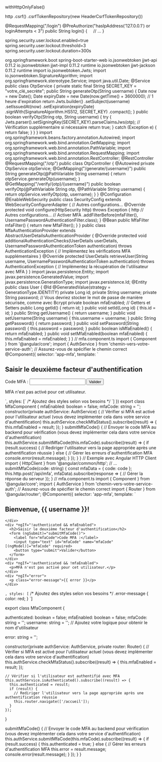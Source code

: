 withHttpOnlyFalse()

http
    .csrf()
        .csrfTokenRepository(new HeaderCsrfTokenRepository())


@RequestMapping("/login")
@PreAuthorize("hasIpAddress('127.0.0.1') or loginAttempts < 3")
public String login() {
    // ...
}


spring.security.user.lockout.enabled=true
spring.security.user.lockout.threshold=3
spring.security.user.lockout.duration=300s


<!--Inclure les dépendances nécessaires dans votre fichier pom.xml pour Spring Boot et les bibliothèques de génération d'OTP. Par exemple, vous pouvez utiliser la bibliothèque jjwt pour la génération de JWT (JSON Web Tokens) qui peuvent être utilisés comme des OTP--!>
<!-- Spring Boot -->
<dependency>
    <groupId>org.springframework.boot</groupId>
    <artifactId>spring-boot-starter-web</artifactId>
</dependency>

<!-- JWT -->
<dependency>
    <groupId>io.jsonwebtoken</groupId>
    <artifactId>jjwt-api</artifactId>
    <version>0.11.2</version>
</dependency>
<dependency>
    <groupId>io.jsonwebtoken</groupId>
    <artifactId>jjwt-impl</artifactId>
    <version>0.11.2</version>
    <scope>runtime</scope>
</dependency>
<dependency>
    <groupId>io.jsonwebtoken</groupId>
    <artifactId>jjwt-jackson</artifactId>
    <version>0.11.2</version>
    <scope>runtime</scope>
</dependency>

<!-- Creér une service qui génerer l'OTP--!>
import io.jsonwebtoken.Jwts;
import io.jsonwebtoken.SignatureAlgorithm;
import org.springframework.stereotype.Service;

import java.util.Date;

@Service
public class OtpService {

    private static final String SECRET_KEY = "votre_clé_secrète";

    public String generateOtp(String username) {
        Date now = new Date();
        Date expiryDate = new Date(now.getTime() + 3600000); // 1 heure d'expiration

        return Jwts.builder()
                .setSubject(username)
                .setIssuedAt(now)
                .setExpiration(expiryDate)
                .signWith(SignatureAlgorithm.HS512, SECRET_KEY)
                .compact();
    }

    public boolean verifyOtp(String otp, String username) {
        try {
            Jwts.parser().setSigningKey(SECRET_KEY).parseClaimsJws(otp);
            // Vérification supplémentaire si nécessaire
            return true;
        } catch (Exception e) {
            return false;
        }
    }
}


<!-- Exposer une API pour générer et vérifier l'OTP--!>
import org.springframework.beans.factory.annotation.Autowired;
import org.springframework.web.bind.annotation.GetMapping;
import org.springframework.web.bind.annotation.PathVariable;
import org.springframework.web.bind.annotation.RequestMapping;
import org.springframework.web.bind.annotation.RestController;

@RestController
@RequestMapping("/otp")
public class OtpController {

    @Autowired
    private OtpService otpService;

    @GetMapping("/generate/{username}")
    public String generateOtp(@PathVariable String username) {
        return otpService.generateOtp(username);
    }

    @GetMapping("/verify/{otp}/{username}")
    public boolean verifyOtp(@PathVariable String otp, @PathVariable String username) {
        return otpService.verifyOtp(otp, username);
    }
}


<!-----------------------------------------------------------------------Côté Backend (Spring Boot)--------------------------------------------------------------------!>

<!--Configure Spring Sécurity pour prendre en charge MFA--!>

@Configuration
@EnableWebSecurity
public class SecurityConfig extends WebSecurityConfigurerAdapter {

    // Autres configurations...

    @Override
    protected void configure(HttpSecurity http) throws Exception {
        http
            // Autres configurations...

            // Activer MFA
            .addFilterBefore(mfaFilter(), UsernamePasswordAuthenticationFilter.class);
    }

    @Bean
    public MfaFilter mfaFilter() {
        return new MfaFilter();
    }
}


<!--Créer un Provider d'Authentification MFA--!>

public class MfaAuthenticationProvider extends AbstractUserDetailsAuthenticationProvider {
    @Override
    protected void additionalAuthenticationChecks(UserDetails userDetails, UsernamePasswordAuthenticationToken authentication) throws AuthenticationException {
        // Implémentez les vérifications MFA supplémentaires
    }

    @Override
    protected UserDetails retrieveUser(String username, UsernamePasswordAuthenticationToken authentication) throws AuthenticationException {
        // Implémentez la récupération de l'utilisateur avec MFA
    }
}


<!--Configurer le stockage des utilisateurs avec MFA--!>

import javax.persistence.Entity;
import javax.persistence.GeneratedValue;
import javax.persistence.GenerationType;
import javax.persistence.Id;

@Entity
public class User {

    @Id
    @GeneratedValue(strategy = GenerationType.IDENTITY)
    private Long id;

    private String username;
    private String password; // Vous devriez stocker le mot de passe de manière sécurisée, comme avec Bcrypt

    private boolean mfaEnabled;

    // Getters et Setters

    public Long getId() {
        return id;
    }

    public void setId(Long id) {
        this.id = id;
    }

    public String getUsername() {
        return username;
    }

    public void setUsername(String username) {
        this.username = username;
    }

    public String getPassword() {
        return password;
    }

    public void setPassword(String password) {
        this.password = password;
    }

    public boolean isMfaEnabled() {
        return mfaEnabled;
    }

    public void setMfaEnabled(boolean mfaEnabled) {
        this.mfaEnabled = mfaEnabled;
    }
}


<!-----------------------------------------------------------------------Côté Frontend (Angular)---------------------------------------------------------------------!>

<!--Configurer l'interface utilisateur pour MFA--!>

// mfa.component.ts

import { Component } from '@angular/core';
import { AuthService } from 'chemin-vers-votre-service-auth'; // Assurez-vous de spécifier le chemin correct

@Component({
  selector: 'app-mfa',
  template: `
    <div *ngIf="mfaEnabled">
      <h2>Saisir le deuxième facteur d'authentification</h2>
      <form (ngSubmit)="submitMfaCode()">
        <label for="mfaCode">Code MFA :</label>
        <input type="text" id="mfaCode" name="mfaCode" [(ngModel)]="mfaCode" required>
        <button type="submit">Valider</button>
      </form>
    </div>
    <div *ngIf="!mfaEnabled">
      <p>MFA n'est pas activé pour cet utilisateur.</p>
    </div>
  `,
  styles: [`
    /* Ajoutez des styles selon vos besoins */
  `]
})
export class MfaComponent {

  mfaEnabled: boolean = false;
  mfaCode: string = '';

  constructor(private authService: AuthService) {
    // Vérifier si MFA est activé pour l'utilisateur actuel (vous devez implémenter cela dans votre service d'authentification)
    this.authService.checkMfaStatus().subscribe((result) => {
      this.mfaEnabled = result;
    });
  }

  submitMfaCode() {
    // Envoyer le code MFA au backend pour vérification (vous devez implémenter cela dans votre service d'authentification)
    this.authService.submitMfaCode(this.mfaCode).subscribe((result) => {
      if (result.success) {
        // Rediriger l'utilisateur vers la page appropriée après une authentification réussie
      } else {
        // Gérer les erreurs d'authentification MFA
        console.error(result.message);
      }
    });
  }
}


<!--Envoyer les données MFA au Backend--!>

// Exemple avec Angular HTTP Client
import { HttpClient } from '@angular/common/http';

// ...

submitMfaCode(code: string) {
    const mfaData = { code: code };
    this.http.post('/api/mfa', mfaData).subscribe(response => {
        // Gérer la réponse du serveur
    });
}


<!--Gérer l'État Authentifié/Déconnecté côté Frontend--!>

// mfa.component.ts

import { Component } from '@angular/core';
import { AuthService } from 'chemin-vers-votre-service-auth'; // Assurez-vous de spécifier le chemin correct
import { Router } from '@angular/router';

@Component({
  selector: 'app-mfa',
  template: `
    <div *ngIf="authenticated">
      <h2>Bienvenue, {{ username }}!</h2>
      <!-- Ajoutez le reste de votre interface utilisateur authentifiée ici -->
    </div>
    <div *ngIf="!authenticated && mfaEnabled">
      <h2>Saisir le deuxième facteur d'authentification</h2>
      <form (ngSubmit)="submitMfaCode()">
        <label for="mfaCode">Code MFA :</label>
        <input type="text" id="mfaCode" name="mfaCode" [(ngModel)]="mfaCode" required>
        <button type="submit">Valider</button>
      </form>
    </div>
    <div *ngIf="!authenticated && !mfaEnabled">
      <p>MFA n'est pas activé pour cet utilisateur.</p>
    </div>
    <div *ngIf="error">
      <p class="error-message">{{ error }}</p>
    </div>
  `,
  styles: [`
    /* Ajoutez des styles selon vos besoins */
    .error-message {
      color: red;
    }
  `]

export class MfaComponent {

  authenticated: boolean = false;
  mfaEnabled: boolean = false;
  mfaCode: string = '';
  username: string = ''; // Ajoutez votre logique pour obtenir le nom d'utilisateur

  error: string = '';

  constructor(private authService: AuthService, private router: Router) {
    // Vérifier si MFA est activé pour l'utilisateur actuel (vous devez implémenter cela dans votre service d'authentification)
    this.authService.checkMfaStatus().subscribe((result) => {
      this.mfaEnabled = result;
    });

    // Vérifier si l'utilisateur est authentifié avec MFA
    this.authService.isAuthenticated().subscribe((result) => {
      this.authenticated = result;
      if (result) {
        // Rediriger l'utilisateur vers la page appropriée après une authentification réussie
        this.router.navigate(['/accueil']);
      }
    });
  }

  submitMfaCode() {
    // Envoyer le code MFA au backend pour vérification (vous devez implémenter cela dans votre service d'authentification)
    this.authService.submitMfaCode(this.mfaCode).subscribe((result) => {
      if (result.success) {
        this.authenticated = true;
      } else {
        // Gérer les erreurs d'authentification MFA
        this.error = result.message;
        console.error(result.message);
      }
    });
  }
}
